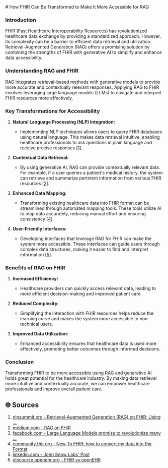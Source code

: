 <response>
# How FHIR Can Be Transformed to Make It More Accessible for RAG

### Introduction
FHIR (Fast Healthcare Interoperability Resources) has revolutionized healthcare data exchange by providing a standardized approach. However, its complexity can be a barrier to efficient data retrieval and utilization. Retrieval-Augmented Generation (RAG) offers a promising solution by combining the strengths of FHIR with generative AI to simplify and enhance data accessibility.

### Understanding RAG and FHIR
RAG integrates retrieval-based methods with generative models to provide more accurate and contextually relevant responses. Applying RAG to FHIR involves leveraging large language models (LLMs) to navigate and interpret FHIR resources more effectively.

### Key Transformations for Accessibility

1. **Natural Language Processing (NLP) Integration:**
   - Implementing NLP techniques allows users to query FHIR databases using natural language. This makes data retrieval intuitive, enabling healthcare professionals to ask questions in plain language and receive precise responses [[1](https://www.nlpsummit.org/rag-on-fhir-using-fhir-with-generative-ai-to-make-healthcare-less-opaque/)].

2. **Contextual Data Retrieval:**
   - By using generative AI, RAG can provide contextually relevant data. For example, if a user queries a patient's medical history, the system can retrieve and summarize pertinent information from various FHIR resources [[2](https://medium.com/@samschifman/rag-on-fhir-29a9771f49b6)].

3. **Enhanced Data Mapping:**
   - Transforming existing healthcare data into FHIR format can be streamlined through automated mapping tools. These tools utilize AI to map data accurately, reducing manual effort and ensuring consistency [[4](http://community.fhir.org/t/new-to-fhir-how-to-convert-my-data-into-fhir-format/)].

4. **User-Friendly Interfaces:**
   - Developing interfaces that leverage RAG for FHIR can make the system more accessible. These interfaces can guide users through complex data structures, making it easier to find and interpret information [[5](https://www.linkedin.com/posts/johnsnowlabs_healthcare-digitalhealth-nlp-activity-7017505146100183040-mNLv)].

### Benefits of RAG on FHIR

1. **Increased Efficiency:**
   - Healthcare providers can quickly access relevant data, leading to more efficient decision-making and improved patient care.

2. **Reduced Complexity:**
   - Simplifying the interaction with FHIR resources helps reduce the learning curve and makes the system more accessible to non-technical users.

3. **Improved Data Utilization:**
   - Enhanced accessibility ensures that healthcare data is used more effectively, promoting better outcomes through informed decisions.

### Conclusion
Transforming FHIR to be more accessible using RAG and generative AI holds great potential for the healthcare industry. By making data retrieval more intuitive and contextually accurate, we can empower healthcare professionals and improve overall patient care.

## 🌐 Sources
1. [nlpsummit.org - Retrieval-Augmented Generation (RAG) on FHIR: Using ...](https://www.nlpsummit.org/rag-on-fhir-using-fhir-with-generative-ai-to-make-healthcare-less-opaque/)
2. [medium.com - RAG on FHIR](https://medium.com/@samschifman/rag-on-fhir-29a9771f49b6)
3. [facebook.com - Large Language Models promise to revolutionize many ...](https://www.facebook.com/JohnSnowLabsInc/posts/large-language-models-promise-to-revolutionize-many-aspects-of-life-but-they-als/872678088210116/)
4. [community.fhir.org - New To FHIR: how to convert my data into fhir Format](http://community.fhir.org/t/new-to-fhir-how-to-convert-my-data-into-fhir-format/1809)
5. [linkedin.com - John Snow Labs' Post](https://www.linkedin.com/posts/johnsnowlabs_healthcare-digitalhealth-nlp-activity-7017505146100183040-mNLv)
6. [discourse.openehr.org - FHIR vs openEHR](https://discourse.openehr.org/t/fhir-vs-openehr/2854)
</response>